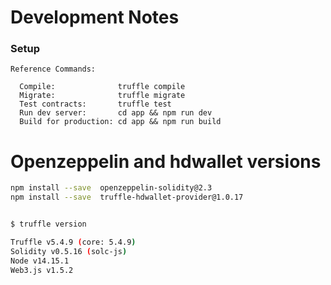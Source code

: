 # Development Notes

### Setup

```
Reference Commands:

  Compile:              truffle compile
  Migrate:              truffle migrate
  Test contracts:       truffle test
  Run dev server:       cd app && npm run dev
  Build for production: cd app && npm run build

```

# Openzeppelin and hdwallet versions

```bash
npm install --save  openzeppelin-solidity@2.3
npm install --save  truffle-hdwallet-provider@1.0.17
```

```bash

$ truffle version

Truffle v5.4.9 (core: 5.4.9)
Solidity v0.5.16 (solc-js)
Node v14.15.1
Web3.js v1.5.2

```
